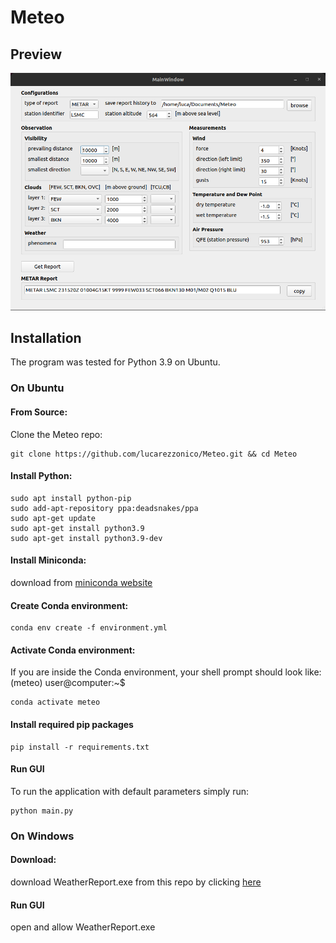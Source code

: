 # Meteo

## Preview
![preview of GUI](gui_screenshot.png)

## Installation
The program was tested for Python 3.9 on Ubuntu.

### On Ubuntu
#### From Source:
Clone the Meteo repo:
```shell
git clone https://github.com/lucarezzonico/Meteo.git && cd Meteo
```
#### Install Python:
```shell
sudo apt install python-pip
sudo add-apt-repository ppa:deadsnakes/ppa
sudo apt-get update
sudo apt-get install python3.9
sudo apt-get install python3.9-dev
```
#### Install Miniconda:
download from [miniconda website](https://conda.io/en/latest/miniconda.html)
#### Create Conda environment:
```shell
conda env create -f environment.yml
```
#### Activate Conda environment:
If you are inside the Conda environment, your shell prompt should look like: (meteo) user@computer:~$
```shell
conda activate meteo
```
#### Install required pip packages
```shell
pip install -r requirements.txt
```
#### Run GUI
To run the application with default parameters simply run:
```shell
python main.py
```

### On Windows
#### Download:
download WeatherReport.exe from this repo by clicking [here](https://github.com/lucarezzonico/Meteo/raw/main/WeatherReport.exe)
#### Run GUI
open and allow WeatherReport.exe


